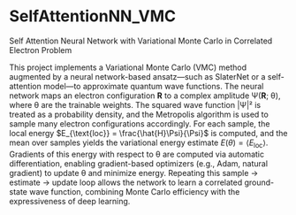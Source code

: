 # SelfAttentionNN_VMC
Self Attention Neural Network with Variational Monte Carlo in Correlated Electron Problem

This project implements a Variational Monte Carlo (VMC) method augmented by a neural network-based ansatz—such as SlaterNet or a self-attention model—to approximate quantum wave functions. The neural network maps an electron configuration **R** to a complex amplitude Ψ(**R**; θ), where θ are the trainable weights. The squared wave function |Ψ|² is treated as a probability density, and the Metropolis algorithm is used to sample many electron configurations accordingly. For each sample, the local energy $E_{\text{loc}} = \frac{\hat{H}\Psi}{\Psi}$ is computed, and the mean over samples yields the variational energy estimate $E(\theta) = \langle E_{\text{loc}} \rangle$. Gradients of this energy with respect to θ are computed via automatic differentiation, enabling gradient-based optimizers (e.g., Adam, natural gradient) to update θ and minimize energy. Repeating this sample → estimate → update loop allows the network to learn a correlated ground-state wave function, combining Monte Carlo efficiency with the expressiveness of deep learning.